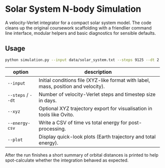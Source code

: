 # Solar System N-body Simulation

A velocity-Verlet integrator for a compact solar system model.  The code cleans
up the original coursework scaffolding with a friendlier command line
interface, modular helpers and basic diagnostics for sensible defaults.

## Usage

```bash
python simulation.py --input data/solar_system.txt --steps 9125 --dt 2 --plot
```

| option | description |
| ------ | ----------- |
| `--input` | Initial conditions file (XYZ-like format with label, mass, position and velocity). |
| `--steps` / `--dt` | Number of velocity-Verlet steps and timestep size in days. |
| `--xyz` | Optional XYZ trajectory export for visualisation in tools like Ovito. |
| `--energy-csv` | Write a CSV of time vs total energy for post-processing. |
| `--plot` | Display quick-look plots (Earth trajectory and total energy). |

After the run finishes a short summary of orbital distances is printed to help
spot-calculate whether the integration behaved as expected.
